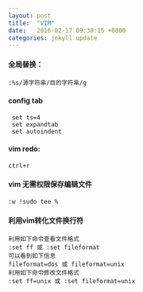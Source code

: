 ```yaml
---
layout: post
title:  "VIM"
date:   2016-02-17 09:30:15 +0800
categories: jekyll update
---
```

#### 全局替换：
    :%s/源字符串/目的字符串/g
    
#### config tab 
```
 set ts=4
 set expandtab
 set autoindent
```

#### vim redo: 
```
ctrl+r
```

#### vim 无需权限保存编辑文件
```
:w !sudo tee %
```

#### 利用vim转化文件换行符

    利用如下命令查看文件格式
    :set ff 或 :set fileformat
    可以看到如下信息
    fileformat=dos 或 fileformat=unix
    利用如下命令修改文件格式
    :set ff=unix 或 :set fileformat=unix
